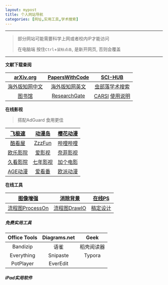 ```yaml
---
layout: mypost
title: 个人网站导航
categories: [网址,实用工具,学术搜索]
---
```


---

> 部分网站可能需要科学上网或者校内IP才能访问
>
> 在电脑端 按住`Ctrl`+`鼠标点击`, 是新开网页, 否则会覆盖

---

**文献下载查阅**

|               [arXiv.org](https://arxiv.org/)                |   [PapersWithCode](https://paperswithcode.com/)   |                [SCI-HUB](https://sci-hub.se/)                |
| :----------------------------------------------------------: | :-----------------------------------------------: | :----------------------------------------------------------: |
|    [海外版知网中文](https://chn.oversea.cnki.net/index/)     | [海外版知网英文](https://oversea.cnki.net/index/) |      [虫部落学术搜索](https://scholar.chongbuluo.com/)       |
| [图书馆](http://www.lib.jhun.edu.cn/app/periodical/1/more?wfwfid=24344) |   [ResearchGate](https://www.researchgate.net/)   | [CARSI](https://www.carsi.edu.cn/index_zh.htm) [使用说明](http://www.lib.jhun.edu.cn/engine2/general/2834341/detail?engineInstanceId=24919&pageType=1&typeId=1004270&pageId=13277&websiteId=12504) |

**在线影视**  

> 搭配AdGuard 食用更佳

|  [飞极速](http://www.fjisu2.com/)   |   [动漫岛](http://www.dmd55.com/)   |    [樱花动漫](https://imomoe.one/)    |
| :---------------------------------: | :---------------------------------: | :-----------------------------------: |
|    [酷看屋](http://kukanwu.com/)    |  [ZzzFun](http://www.zzzfun.com/)   | [哔哩哔哩](https://www.bilibili.com/) |
| [欧乐影院](https://www.olevod.com/) | [爱影视](https://www.iyingshi7.tv/) | [奈菲影视](https://www.nfmovies.com/) |
| [久看影院](http://www.9kantv.com/)  |    [七年影视](http://e7ys.com/)     |     [加个电影](https://jiage.la/)     |
| [AGE动漫](https://www.agefans.cc/)  |  [爱看番](http://www.ikanfan.com/)  |    [欧派动漫](https://opacg.com/)     |

**在线工具**

|    [图像增强](https://waifu2x.booru.pics/)    |        [消除背景](https://www.remove.bg/zh)         | [在线PS](https://www.photopea.com/)  |
| :-------------------------------------------: | :-------------------------------------------------: | :----------------------------------: |
| [流程图ProcessOn](https://www.processon.com/) | [流程图DrawIO](https://app.diagrams.net/?src=about) | [稿定设计](https://www.gaoding.com/) |

##### 免费实用工具

| Office Tools | Diagrams.net |    Geek    |
| :----------: | :----------: | :--------: |
|   Bandizip   |     语雀     | 稻壳阅读器 |
|  Everything  |   Snipaste   |   Typora   |
|  PotPlayer   |   EverEdit   |            |

##### iPad实用软件

